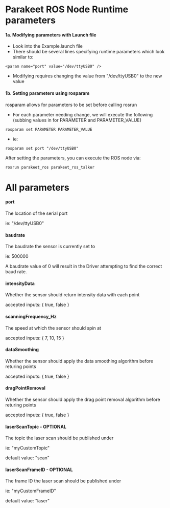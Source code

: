 # Parakeet ROS Node Runtime parameters

#### 1a. Modifying parameters with Launch file
- Look into the Example.launch file
- There should be several lines specifying runtime parameters which look similar to:

```
<param name="port" value="/dev/ttyUSB0" />
```

- Modifying requires changing the value from "/dev/ttyUSB0" to the new value

#### 1b. Setting parameters using rosparam
rosparam allows for parameters to be set before calling rosrun
- For each parameter needing change, we will execute the following (subbing values in for PARAMETER and PARAMETER_VALUE)

```
rosparam set PARAMETER PARAMETER_VALUE
```

- ie:

```
rosparam set port "/dev/ttyUSB0"
```

After setting the parameters, you can execute the ROS node via:


	rosrun parakeet_ros parakeet_ros_talker

#  All parameters
#### port
The location of the serial port

ie: "/dev/ttyUSB0"

#### baudrate
The baudrate the sensor is currently set to

ie: 500000

A baudrate value of 0 will result in the Driver attempting to find the correct baud rate.

#### intensityData 
Whether the sensor should return intensity data with each point

accepted inputs: { true, false }

#### scanningFrequency_Hz 
The speed at which the sensor should spin at

accepted inputs: { 7, 10, 15 }

#### dataSmoothing 
Whether the sensor should apply the data smoothing algorithm before returing points

accepted inputs: { true, false }

#### dragPointRemoval 
Whether the sensor should apply the drag point removal algorithm before returing points

accepted inputs: { true, false }

#### laserScanTopic - OPTIONAL
The topic the laser scan should be published under

ie: "myCustomTopic"

default value: "scan"

#### laserScanFrameID - OPTIONAL
The frame ID the laser scan should be published under

ie: "myCustomFrameID"

default value: "laser"